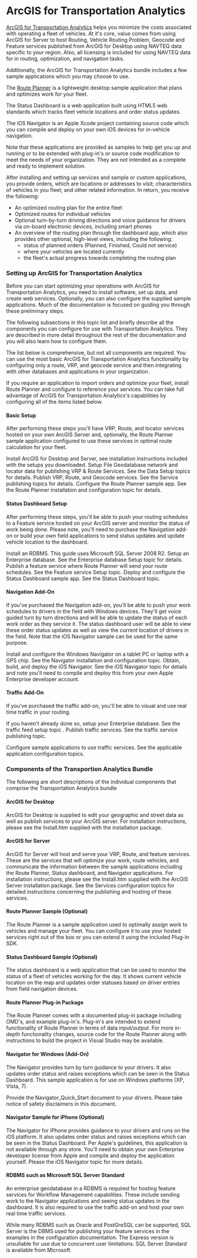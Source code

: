 # ArcGIS for Transportation Analytics

[ArcGIS for Transportation Analytics](http://www.esri.com/software/arcgis/arcgis-for-transportation-analytics) helps you minimize the costs associated with operating a fleet of vehicles. At it's core, value comes from using ArcGIS for Server to host Routing, Vehicle Routing Problem, Geocode and Feature services published from ArcGIS for Desktop using NAVTEQ data specific to your region. Also, all licensing is included for using NAVTEQ data for in routing, optimization, and navigation tasks.

Additionally, the ArcGIS for Transportation Analytics bundle includes a few sample applications which you may choose to use.

The [Route Planner](https://github.com/Esri/route-planner-csharp) is a lightweight desktop sample application that plans and optimizes work for your fleet.

The Status Dashboard is a web application built using HTML5 web standards which tracks fleet vehicle locations and order status updates.

The iOS Navigator is an Apple Xcode project containing source code which you can compile and deploy on your own iOS devices for in-vehicle navigation.

Note that these applications are provided as samples to help get you up and running or to be extended with plug-in's or source code modification to meet the needs of your organization. They are not intended as a complete and ready to implement solution.

After installing and setting up services and sample or custom applications, you provide orders, which are locations or addresses to visit; characteristics of vehicles in you fleet; and other related information. In return, you receive the following:

* An optimized routing plan for the entire fleet
* Optimized routes for individual vehicles
* Optional turn-by-turn driving directions and voice guidance for drivers via on-board electronic devices, including smart phones
* An overview of the routing plan through the dashboard app, which also provides other optional, high-level views, including the following:
    * status of planned orders (Planned, Finished, Could not service)
    * where your vehicles are located currently
    * the fleet's actual progress towards completing the routing plan

### Setting up ArcGIS for Transportation Analytics

Before you can start optimizing your operations with ArcGIS for Transportation Analytics, you need to install software, set up data, and create web services. Optionally, you can also configure the supplied sample applications. Much of the documentation is focused on guiding you through these preliminary steps.

The following subsections in this topic list and briefly describe all the components you can configure for use with Transportation Analytics. They are described in more detail throughout the rest of the documentation and you will also learn how to configure them.

The list below is comprehensive, but not all components are required. You can use the most basic ArcGIS for Transportation Analytics functionality by configuring only a route, VRP, and geocode service and then integrating with other databases and applications in your organization.

If you require an application to import orders and optimize your fleet, install Route Planner and configure to reference your services. You can take full advantage of ArcGIS for Transportation Analytics's capabilities by configuring all of the items listed below.

#### Basic Setup

After performing these steps you'll have VRP, Route, and locator services hosted on your own ArcGIS Server and, optionally, the Route Planner sample application configured to use these services in optimal route calculation for your fleet. 

Install ArcGIS for Desktop and Server, see installation instructions included with the setups you downloaded. 
Setup File Geodatabase network and locator data for publishing VRP & Route Services. See the Data Setup topics for details.
Publish VRP, Route, and Geocode services. See the Service publishing topics for details.
Configure the Route Planner sample app. See the Route Planner installation and configuration topic for details.

#### Status Dashboard Setup

After performing these steps, you'll be able to push your routing schedules to a Feature service hosted on your ArcGIS server and monitor the status of work being done. Please note, you'll need to purchase the Navigation add-on or build your own field applications to send status updates and update vehicle location to the dashboard.


Install an RDBMS. This guide uses Microsoft SQL Server 2008 R2. 
Setup an Enterprise database. See the Enterprise database Setup topic for details.
Publish a feature service where Route Planner will send your route schedules. See the Feature service Setup topic.
Deploy and configure the Status Dashboard sample app. See the Status Dashboard topic.

#### Navigation Add-On

If you've purchased the Navigation add-on, you'll be able to push your work schedules to drivers in the field with Windows devices. They'll get voice guided turn by turn directions and will be able to update the status of each work order as they service it. The status dashboard user will be able to view these order status updates as well as view the current location of drivers in the field. Note that the iOS Navigator sample can be used for the same purpose.


Install and configure the Windows Navigator on a tablet PC or laptop with a GPS chip. See the Navigator installation and configuration topic. 
Obtain, build, and deploy the iOS Navigator. See the iOS Navigator topic for details and note you'll need to compile and deploy this from your own Apple Enterprise developer account.

#### Traffic Add-On

If you've purchased the traffic add-on, you'll be able to visual and use real time traffic in your routing.


If you haven't already done so, setup your Enterprise database. See the traffic feed setup topic . 
Publish traffic services. See the traffic service publishing topic.

Configure sample applications to use traffic services. See the applicable application configuration topics.

### Components of the Transportion Analytics Bundle

The following are short descriptions of the individual components that comprise the Transportation Analytics bundle

#### ArcGIS for Desktop

ArcGIS for Desktop is supplied to edit your geographic and street data as well as publish services to your ArcGIS server. For installation instructions, please see the Install.htm supplied with the installation package.

#### ArcGIS for Server 

ArcGIS for Server will host and serve your VRP, Route, and feature services. These are the services that will optimize your work, route vehicles, and communicate the information between the sample applications including the Route Planner, Status dashboard, and Navigator applications. For installation instructions, please see the Install.htm supplied with the ArcGIS Server installation package. See the Services configuration topics for detailed instructions concerning the publishing and hosting of these services.

#### Route Planner Sample (Optional)

The Route Planner is a sample application used to optimally assign work to vehicles and manage your fleet. You can configure it to use your hosted services right out of the box or you can extend it using the included Plug-In SDK.

#### Status Dashboard Sample (Optional)

The status dashboard is a web application that can be used to monitor the status of a fleet of vehicles working for the day. It shows current vehicle location on the map and updates order statuses based on driver entries from field navigation devices.

#### Route Planner Plug-in Package

The Route Planner comes with a documented plug-in package including OMD's, and example plug-in's. Plug-in's are intended to extend functionality of Route Planner in terms of data input/output. For more in-depth functionality changes, source code for the Route Planner along with instructions to build the project in Visual Studio may be available.

#### Navigator for Windows (Add-On)

The Navigator provides turn by turn guidance to your drivers. It also updates order status and raises exceptions which can be seen in the Status Dashboard. This sample application is for use on Windows platforms (XP, Vista, 7).

Provide the Navigator_Quick_Start document to your drivers.
Please take notice of safety disclaimers in this document.

#### Navigator Sample for iPhone (Optional)

The Navigator for iPhone provides guidance to your drivers and runs on the iOS platform. It also updates order status and raises exceptions which can be seen in the Status Dashboard. Per Apple's guidelines, this application is not available through any store. You'll need to obtain your own Enterprise developer license from Apple and compile and deploy the application yourself. Please the iOS Navigator topic for more details.

#### RDBMS such as Microsoft SQL Server Standard

An enterprise geodatabase in a RDBMS is required for hosting feature services for Workflow Management capabilities. These include sending work to the Navigator applications and seeing status updates in the dashboard. It is also required to use the traffic add-on and host your own real time traffic services.

While many RDBMS such as Oracle and PostGreSQL can be supported, SQL Server is the DBMS used for publishing your feature services in the examples in the configuration documentation. The Express version is unsuitable for use due to concurrent user limitations. SQL Server Standard is available from Microsoft.